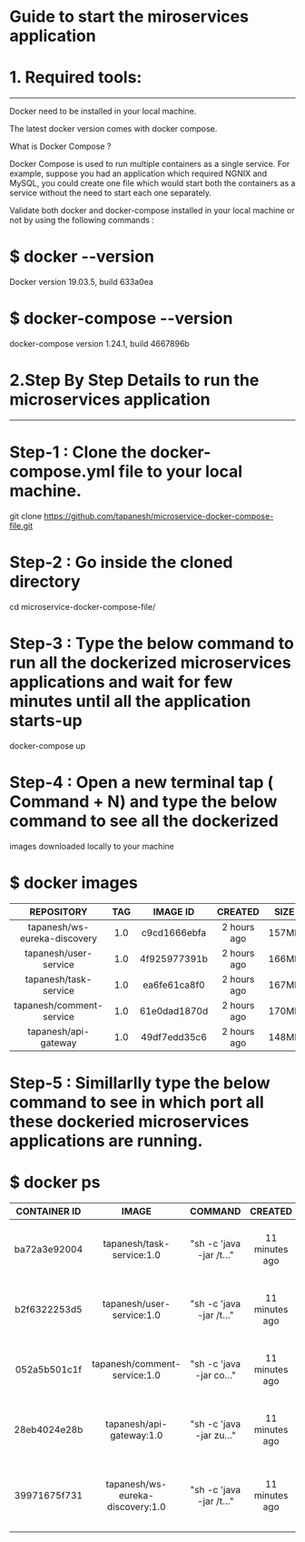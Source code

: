 # Guide to start the miroservices application

# 1. Required tools: 
---------------------

Docker need to be installed in your local machine.

The latest docker version comes with docker compose. 

What is Docker Compose  ? 

Docker Compose is used to run multiple containers as a single service. 
For example, suppose you had an application which required NGNIX and MySQL, 
you could create one file which would start both the containers as a service without the need to start each one separately.

Validate both docker and docker-compose installed in your local machine or not by using the following commands :

# $ docker --version
Docker version 19.03.5, build 633a0ea

# $ docker-compose --version
docker-compose version 1.24.1, build 4667896b

# 2.Step By Step Details to run the microservices application 
-------------------------------------------------------------

# Step-1 : Clone the docker-compose.yml file to your local machine.

git clone https://github.com/tapanesh/microservice-docker-compose-file.git

# Step-2 : Go inside the cloned directory

cd microservice-docker-compose-file/

# Step-3 : Type the below command to run all the dockerized microservices applications and wait for few minutes until all the application starts-up

docker-compose up

# Step-4 :  Open a new terminal tap ( Command + N) and type the below command  to see all the dockerized 
images downloaded locally to your machine

# $ docker images

| REPOSITORY                   |  TAG            |     IMAGE ID        |    CREATED         |    SIZE | 
|:-------------:|:----------:|:----------:|:----------:|:-----------:|
| tapanesh/ws-eureka-discovery  |  1.0        |          c9cd1666ebfa   |      2 hours ago  |        157MB| 
| tapanesh/user-service          | 1.0         |         4f925977391b    |     2 hours ago    |      166MB| 
| tapanesh/task-service         |  1.0     |             ea6fe61ca8f0    |     2 hours ago     |     167MB| 
| tapanesh/comment-service |       1.0      |            61e0dad1870d     |    2 hours ago    |      170MB| 
| tapanesh/api-gateway          |  1.0       |           49df7edd35c6 |        2 hours ago    |      148MB| 

# Step-5 : Simillarlly type the below command to see in which port  all these dockeried microservices applications are running.

# $ docker ps 

| CONTAINER ID      |  IMAGE            |                  COMMAND            |      CREATED         |    STATUS             |  PORTS                           |   NAMES | 
|:------------------:|:---------:|:-----------:|:----------:|:-----------:|:--------:|:--------:|
|ba72a3e92004    |    tapanesh/task-service:1.0        |     "sh -c 'java -jar /t…"    |  11 minutes ago      |   Up 11 minutes      |    0.0.0.0:9998->9998/tcp       |         microservice-docker-compose-file_task-service_1  | 
  | b2f6322253d5      |     tapanesh/user-service:1.0        |     "sh -c 'java -jar /t…"    |  11 minutes ago    |     Up 11 minutes       |   0.0.0.0:9997->9997/tcp, 9998/tcp    |  microservice-docker-compose-file_user-service_1  | 
  | 052a5b501c1f       |    tapanesh/comment-service:1.0      |    "sh -c 'java -jar co…"   |   11 minutes ago    |     Up 11 minutes    |      0.0.0.0:9999->9999/tcp          |      microservice-docker-compose-file_comment-service_1  | 
  | 28eb4024e28b       |    tapanesh/api-gateway:1.0         |     "sh -c 'java -jar zu…"  |    11 minutes ago       |  Up 11 minutes      |    0.0.0.0:8765->8765/tcp, 9999/tcp   |   microservice-docker-compose-file_zuul-api-gateway_1  | 
  | 39971675f731          | tapanesh/ws-eureka-discovery:1.0     | "sh -c 'java -jar /t…"    |  11 minutes ago    |     Up 11 minutes      |    0.0.0.0:8761->8761/tcp         |       microservice-docker-compose-file_ws-eureka-discovery_1  | 

